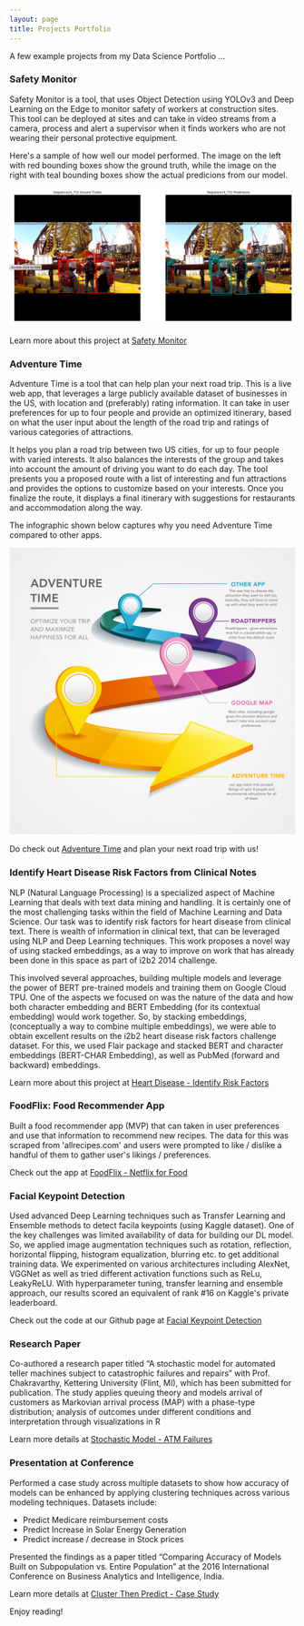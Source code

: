 ```yaml
---
layout: page
title: Projects Portfolio
---
```


<p class="message">
  A few example projects from my Data Science Portfolio ...
</p>


### <strong> Safety Monitor </strong>

Safety Monitor is a tool, that uses Object Detection using YOLOv3 and Deep Learning on the Edge to monitor safety of workers at construction sites.  This tool can be deployed at sites and can take in video streams from a camera, process and alert a supervisor when it finds workers who are not wearing their personal protective equipment.

Here's a sample of how well our model performed.  The image on the left with red bounding boxes show the ground truth, while the image on the right with teal bounding boxes show the actual predicions from our model.

**![](images/GroundTruth_vs_Predictions.png)**


Learn more about this project at [Safety Monitor](https://github.com/susub31/safety-monitor)



### <strong> Adventure Time </strong>

Adventure Time is a tool that can help plan your next road trip. This is a live web app, that leverages a large publicly available dataset of businesses in the US, with location and (preferably) rating information. It can take in user preferences for up to four people and provide an optimized itinerary, based on what the user input about the length of the road trip and ratings of various categories of attractions.

It helps you plan a road trip between two US cities, for up to four people with varied interests. It also balances the interests of the group and takes into account the amount of driving you want to do each day. The tool presents you a proposed route with a list of interesting and fun attractions and provides the options to customize based on your interests. Once you finalize the route, it displays a final itinerary with suggestions for restaurants and accommodation along the way.

The infographic shown below captures why you need Adventure Time compared to other apps.

**![](images/Infographic.png)**

Do check out [Adventure Time](www.adv-times.fun) and plan your next road trip with us!


### <strong> Identify Heart Disease Risk Factors from Clinical Notes  </strong>

NLP (Natural Language Processing) is a specialized aspect of Machine Learning that deals with text data mining and handling.  It is certainly one of the most challenging tasks within the field of Machine Learning and Data Science.  Our task was to identify risk factors for heart disease from clinical text.  There is wealth of information in clinical text, that can be leveraged using NLP and Deep Learning techniques. This work proposes a novel way of using stacked embeddings, as a way to improve on work that has already been done in this space as part of i2b2 2014 challenge.

This involved several approaches, building multiple models and leverage the power of BERT pre-trained models and training them on Google Cloud TPU.  One of the aspects we focused on was the nature of the data and how both character embedding and BERT Embedding (for its contextual embedding) would work together.  So, by stacking embeddings, (conceptually a way to combine multiple embeddings), we were able to obtain excellent results on the i2b2 heart disease risk factors challenge dataset. For this, we used Flair package and stacked BERT and character embeddings (BERT-CHAR Embedding), as well as PubMed (forward and backward) embeddings.  

Learn more about this project at [Heart Disease - Identify Risk Factors](https://github.com/susub31/heart-disease-risk-prediction)



### <strong>FoodFlix: Food Recommender App</strong>

Built a food recommender app (MVP) that can taken in user preferences and use that information to recommend new recipes.  The data for this was scraped from 'allrecipes.com' and users were prompted to like / dislike a handful of them to gather user's likings / preferences. 

Check out the app at [FoodFlix - Netflix for Food](https://foodflix-api-heroku.herokuapp.com/)



### <strong>Facial Keypoint Detection </strong>

Used advanced Deep Learning techniques such as Transfer Learning and Ensemble methods to detect facila keypoints (using Kaggle dataset).  One of the key challenges was limited availability of data for building our DL model.  So, we applied image augmentation techniques such as rotation, reflection, horizontal flipping, histogram equalization, blurring etc. to get additional training data.  We experimented on various architectures including AlexNet, VGGNet as well as tried different activation functions such as ReLu, LeakyReLU.  With hyperparameter tuning, transfer learning and ensemble approach, our results scored an equivalent of rank #16 on Kaggle's private leaderboard.

Check out the code at our Github page at [Facial Keypoint Detection](https://github.com/susub31/Facial-Keypoint-Detection)



### <strong>Research Paper</strong>

Co-authored a research paper titled “A stochastic model for automated teller machines subject to catastrophic failures and repairs” with Prof. Chakravarthy, Kettering University (Flint, MI), which has been submitted for publication.  The study applies queuing theory and models arrival of customers as Markovian arrival process (MAP) with a phase-type distribution; analysis of outcomes under different conditions and interpretation through visualizations in R

Learn more details at [Stochastic Model - ATM Failures](https://github.com/susub31/StochasticModel_ATMFailures)



### <strong>Presentation at Conference</strong>
 
Performed a case study across multiple datasets to show how accuracy of models can be enhanced by applying clustering techniques across various modeling techniques.  Datasets include: 
*	Predict Medicare reimbursement costs 
*	Predict Increase in Solar Energy Generation 
*	Predict increase / decrease in Stock prices 

Presented the findings as a paper titled “Comparing Accuracy of Models Built on Subpopulation vs. Entire Population” at the 2016 International Conference on Business Analytics and Intelligence, India.

Learn more details at [Cluster Then Predict - Case Study](https://github.com/susub31/ClusterThenPredict-CaseStudy)


Enjoy reading!
